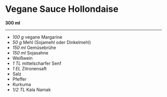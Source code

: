 # Vegane Sauce Hollondaise


**300 ml**

---

- *100 g* vegane Margarine
- *50 g* Mehl (Sojamehl oder Dinkelmehl)
- *150 ml* Gemüsebrühe
- *150 ml* Sojasahne
- Weißwein
- *1 TL* mittelscharfer Senf
- *1 EL* Zitronensaft
- Salz
- Pfeffer
- Kurkuma
- *1/2 TL* Kala Namak

